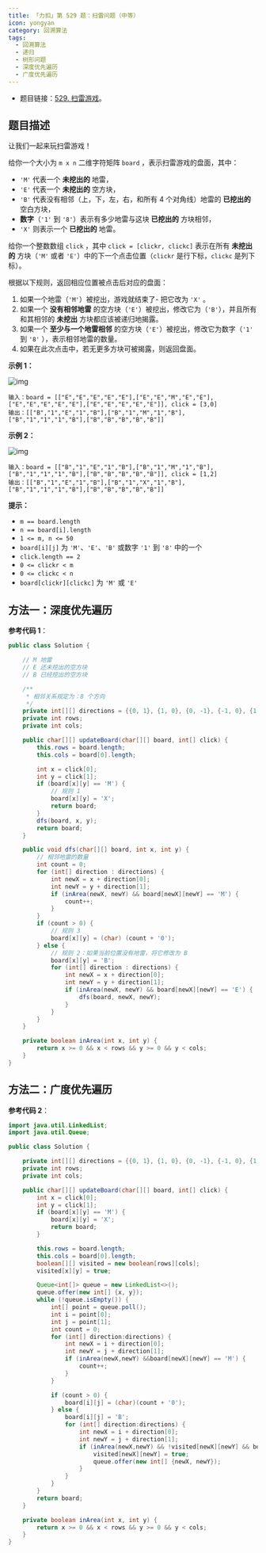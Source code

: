 ```yaml
---
title: 「力扣」第 529 题：扫雷问题（中等）
icon: yongyan
category: 回溯算法
tags:
  - 回溯算法
  - 递归
  - 树形问题
  - 深度优先遍历
  - 广度优先遍历
---
```


- 题目链接：[529. 扫雷游戏](https://leetcode-cn.com/problems/minesweeper/)。

## 题目描述

让我们一起来玩扫雷游戏！

给你一个大小为 `m x n` 二维字符矩阵 `board` ，表示扫雷游戏的盘面，其中：

- `'M'` 代表一个 **未挖出的** 地雷，
- `'E'` 代表一个 **未挖出的** 空方块，
- `'B'` 代表没有相邻（上，下，左，右，和所有 4 个对角线）地雷的 **已挖出的** 空白方块，
- **数字**（`'1'` 到 `'8'`）表示有多少地雷与这块 **已挖出的** 方块相邻，
- `'X'` 则表示一个 **已挖出的** 地雷。

给你一个整数数组 `click` ，其中 `click = [clickr, clickc]` 表示在所有 **未挖出的** 方块（`'M'` 或者 `'E'`）中的下一个点击位置（`clickr` 是行下标，`clickc` 是列下标）。

根据以下规则，返回相应位置被点击后对应的盘面：

1. 如果一个地雷（`'M'`）被挖出，游戏就结束了- 把它改为 `'X'` 。
2. 如果一个 **没有相邻地雷** 的空方块（`'E'`）被挖出，修改它为（`'B'`），并且所有和其相邻的 **未挖出** 方块都应该被递归地揭露。
3. 如果一个 **至少与一个地雷相邻** 的空方块（`'E'`）被挖出，修改它为数字（`'1'` 到 `'8'` ），表示相邻地雷的数量。
4. 如果在此次点击中，若无更多方块可被揭露，则返回盘面。

**示例 1：**

![img](https://assets.leetcode.com/uploads/2018/10/12/minesweeper_example_1.png)

```
输入：board = [["E","E","E","E","E"],["E","E","M","E","E"],["E","E","E","E","E"],["E","E","E","E","E"]], click = [3,0]
输出：[["B","1","E","1","B"],["B","1","M","1","B"],["B","1","1","1","B"],["B","B","B","B","B"]]
```

**示例 2：**

![img](https://assets.leetcode.com/uploads/2018/10/12/minesweeper_example_2.png)

```
输入：board = [["B","1","E","1","B"],["B","1","M","1","B"],["B","1","1","1","B"],["B","B","B","B","B"]], click = [1,2]
输出：[["B","1","E","1","B"],["B","1","X","1","B"],["B","1","1","1","B"],["B","B","B","B","B"]]
```

**提示：**

- `m == board.length`
- `n == board[i].length`
- `1 <= m, n <= 50`
- `board[i][j]` 为 `'M'`、`'E'`、`'B'` 或数字 `'1'` 到 `'8'` 中的一个
- `click.length == 2`
- `0 <= clickr < m`
- `0 <= clickc < n`
- `board[clickr][clickc]` 为 `'M'` 或 `'E'`

## 方法一：深度优先遍历

**参考代码 1**：

```java
public class Solution {

    // M 地雷
    // E 还未挖出的空方块
    // B 已经挖出的空方块

    /**
     * 相邻关系规定为：8 个方向
     */
    private int[][] directions = {{0, 1}, {1, 0}, {0, -1}, {-1, 0}, {1, 1}, {-1, -1}, {1, -1}, {-1, 1}};
    private int rows;
    private int cols;

    public char[][] updateBoard(char[][] board, int[] click) {
        this.rows = board.length;
        this.cols = board[0].length;

        int x = click[0];
        int y = click[1];
        if (board[x][y] == 'M') {
            // 规则 1
            board[x][y] = 'X';
            return board;
        }
        dfs(board, x, y);
        return board;
    }

    public void dfs(char[][] board, int x, int y) {
        // 相邻地雷的数量
        int count = 0;
        for (int[] direction : directions) {
            int newX = x + direction[0];
            int newY = y + direction[1];
            if (inArea(newX, newY) && board[newX][newY] == 'M') {
                count++;
            }
        }
        if (count > 0) {
            // 规则 3
            board[x][y] = (char) (count + '0');
        } else {
            // 规则 2：如果当前位置没有地雷，将它修改为 B
            board[x][y] = 'B';
            for (int[] direction : directions) {
                int newX = x + direction[0];
                int newY = y + direction[1];
                if (inArea(newX, newY) && board[newX][newY] == 'E') {
                    dfs(board, newX, newY);
                }
            }
        }
    }

    private boolean inArea(int x, int y) {
        return x >= 0 && x < rows && y >= 0 && y < cols;
    }
}
```

## 方法二：广度优先遍历

**参考代码 2**：

```java
import java.util.LinkedList;
import java.util.Queue;

public class Solution {

    private int[][] directions = {{0, 1}, {1, 0}, {0, -1}, {-1, 0}, {1, 1}, {-1, -1}, {1, -1}, {-1, 1}};
    private int rows;
    private int cols;

    public char[][] updateBoard(char[][] board, int[] click) {
        int x = click[0];
        int y = click[1];
        if (board[x][y] == 'M') {
            board[x][y] = 'X';
            return board;
        }

        this.rows = board.length;
        this.cols = board[0].length;
        boolean[][] visited = new boolean[rows][cols];
        visited[x][y] = true;

        Queue<int[]> queue = new LinkedList<>();
        queue.offer(new int[] {x, y});
        while (!queue.isEmpty()) {
            int[] point = queue.poll();
            int i = point[0];
            int j = point[1];
            int count = 0;
            for (int[] direction:directions) {
                int newX = i + direction[0];
                int newY = j + direction[1];
                if (inArea(newX,newY) &&board[newX][newY] == 'M') {
                    count++;
                }
            }

            if (count > 0) {
                board[i][j] = (char)(count + '0');
            } else {
                board[i][j] = 'B';
                for (int[] direction:directions) {
                    int newX = i + direction[0];
                    int newY = j + direction[1];
                    if (inArea(newX,newY) && !visited[newX][newY] && board[newX][newY] == 'E') {
                        visited[newX][newY] = true;
                        queue.offer(new int[] {newX, newY});
                    }
                }
            }
        }
        return board;
    }

    private boolean inArea(int x, int y) {
        return x >= 0 && x < rows && y >= 0 && y < cols;
    }
}
```
